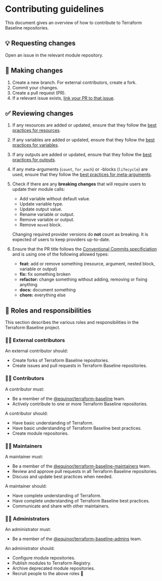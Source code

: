 # Contributing guidelines

This document gives an overview of how to contribute to Terraform Baseline repositories.

## 💡 Requesting changes

Open an issue in the relevant module repository.

## 📝 Making changes

1. Create a new branch. For external contributors, create a fork.
1. Commit your changes.
1. Create a pull request (PR).
1. If a relevant issue exists, [link your PR to that issue](https://docs.github.com/en/issues/tracking-your-work-with-issues/linking-a-pull-request-to-an-issue).

## ✅ Reviewing changes

1. If any resources are added or updated, ensure that they follow the [best practices for resources](docs/best-practices/resources.md).
1. If any variables are added or updated, ensure that they follow the [best practices for variables](docs/best-practices/variables-and-outputs.md).
1. If any outputs are added or updated, ensure that they follow the [best practices for outputs](docs/best-practices/variables-and-outputs.md).
1. If any meta-arguments (`count`, `for_each`) or -blocks (`lifecycle`) are used, ensure that they follow the [best practices for meta-arguments](docs/best-practices/meta-arguments.md).
1. Check if there are any **breaking changes** that will require users to update their module calls:

     - Add variable without default value.
     - Update variable type.
     - Update output value.
     - Rename variable or output.
     - Remove variable or output.
     - Remove `moved` block.

      Changing required provider versions do **not** count as breaking. It is expected of users to keep providers up-to-date.

1. Ensure that the PR title follows the [Conventional Commits specificiation](https://www.conventionalcommits.org/en/v1.0.0/) and is using one of the following allowed types:

      - **feat:** add or remove something (resource, argument, nested block, variable or output)
      - **fix:** fix something broken
      - **refactor:** change something without adding, removing or fixing anything
      - **docs:** document something
      - **chore:** everything else

## 🤝 Roles and responsibilities

This section describes the various roles and responsibilities in the Terraform Baseline project.

### 🦸‍♀️ External contributors

An external contributor should:

- Create forks of Terraform Baseline repositories.
- Create issues and pull requests in Terraform Baseline repositories.

### 👨‍🎓 Contributors

A contributor must:

- Be a member of the [@equinor/terraform-baseline](https://github.com/orgs/equinor/teams/terraform-baseline) team.
- Actively contribute to one or more Terraform Baseline repositories.

A contributor should:

- Have basic understanding of Terraform.
- Have basic understanding of Terraform Baseline best practices.
- Create module repositories.

### 👷‍♀️ Maintainers

A maintainer must:

- Be a member of the [@equinor/terraform-baseline-maintainers](https://github.com/orgs/equinor/teams/terraform-baseline-maintainers) team.
- Review and approve pull requests in all Terraform Baseline repositories.
- Discuss and update best practices when needed.

A maintainer should:

- Have complete understanding of Terraform.
- Have complete understanding of Terraform Baseline best practices.
- Communicate and share with other maintainers.

### 👮‍♂️ Administrators

An administrator must:

- Be a member of the [@equinor/terraform-baseline-admins](https://github.com/orgs/equinor/teams/terraform-baseline-admins) team.

An administrator should:

- Configure module repositories.
- Publish modules to Terraform Registry.
- Archive deprecated module repositories.
- Recruit people to the above roles 🤗
